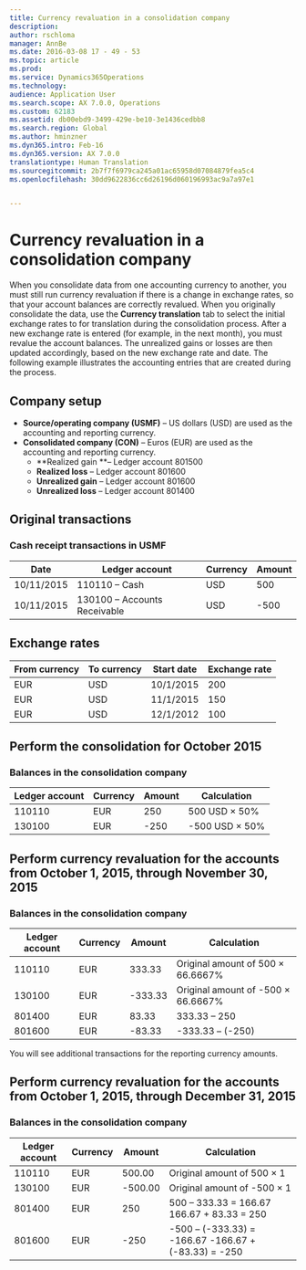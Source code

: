 ```yaml
---
title: Currency revaluation in a consolidation company
description: 
author: rschloma
manager: AnnBe
ms.date: 2016-03-08 17 - 49 - 53
ms.topic: article
ms.prod: 
ms.service: Dynamics365Operations
ms.technology: 
audience: Application User
ms.search.scope: AX 7.0.0, Operations
ms.custom: 62183
ms.assetid: db00ebd9-3499-429e-be10-3e1436cedbb8
ms.search.region: Global
ms.author: hminzner
ms.dyn365.intro: Feb-16
ms.dyn365.version: AX 7.0.0
translationtype: Human Translation
ms.sourcegitcommit: 2b7f7f6979ca245a01ac65958d07084879fea5c4
ms.openlocfilehash: 30dd9622836cc6d26196d060196993ac9a7a97e1


---
```


# <a name="currency-revaluation-in-a-consolidation-company"></a>Currency revaluation in a consolidation company



When you consolidate data from one accounting currency to another, you must still run currency revaluation if there is a change in exchange rates, so that your account balances  are correctly revalued. When you originally consolidate the data, use the **Currency translation** tab to select the initial exchange rates to for translation during the consolidation process. After a new exchange rate is entered (for example, in the next month), you must revalue the account balances. The unrealized gains or losses are then updated accordingly, based on the new exchange rate and date. The following example illustrates the accounting entries that are created during the process.

## <a name="company-setup"></a>Company setup
-   **Source/operating company (USMF)** – US dollars (USD) are used as the accounting and reporting currency.
-   **Consolidated company (CON)** – Euros (EUR) are used as the accounting and reporting currency.
    -   **Realized gain **– Ledger account 801500
    -   **Realized loss** – Ledger account 801600
    -   **Unrealized gain** – Ledger account 801600
    -   **Unrealized loss** – Ledger account 801400

## <a name="original-transactions"></a>Original transactions
### <a name="cash-receipt-transactions-in-usmf"></a>Cash receipt transactions in USMF

| Date       | Ledger account               | Currency | Amount |
|------------|------------------------------|----------|--------|
| 10/11/2015 | 110110 – Cash                | USD      | 500    |
| 10/11/2015 | 130100 – Accounts Receivable | USD      | -500   |

## <a name="exchange-rates"></a>Exchange rates
| From currency | To currency | Start date | Exchange rate |
|---------------|-------------|------------|---------------|
| EUR           | USD         | 10/1/2015  | 200           |
| EUR           | USD         | 11/1/2015  | 150           |
| EUR           | USD         | 12/1/2012  | 100           |

## <a name="perform-the-consolidation-for-october-2015"></a>Perform the consolidation for October 2015
### <a name="balances-in-the-consolidation-company"></a>Balances in the consolidation company

| Ledger account | Currency | Amount | Calculation    |
|----------------|----------|--------|----------------|
| 110110         | EUR      | 250    | 500 USD × 50%  |
| 130100         | EUR      | -250   | -500 USD × 50% |

## <a name="perform-currency-revaluation-for-the-accounts-from-october-1-2015-through-november-30-2015"></a>Perform currency revaluation for the accounts from October 1, 2015, through November 30, 2015
### <a name="balances-in-the-consolidation-company"></a>Balances in the consolidation company

| Ledger account | Currency | Amount  | Calculation                        |
|----------------|----------|---------|------------------------------------|
| 110110         | EUR      | 333.33  | Original amount of 500 × 66.6667%  |
| 130100         | EUR      | -333.33 | Original amount of -500 × 66.6667% |
| 801400         | EUR      | 83.33   | 333.33 – 250                       |
| 801600         | EUR      | -83.33  | -333.33 – (-250)                   |

You will see additional transactions for the reporting currency amounts.

## <a name="perform-currency-revaluation-for-the-accounts-from-october-1-2015-through-december-31-2015"></a>Perform currency revaluation for the accounts from October 1, 2015, through December 31, 2015
### <a name="balances-in-the-consolidation-company"></a>Balances in the consolidation company

| Ledger account | Currency | Amount  | Calculation                                          |
|----------------|----------|---------|------------------------------------------------------|
| 110110         | EUR      | 500.00  | Original amount of 500 × 1                           |
| 130100         | EUR      | -500.00 | Original amount of -500 × 1                          |
| 801400         | EUR      | 250     | 500 – 333.33 = 166.67 166.67 + 83.33 = 250           |
| 801600         | EUR      | -250    | -500 – (-333.33) = -166.67 -166.67 + (-83.33) = -250 |






<!--HONumber=Feb17_HO3-->


